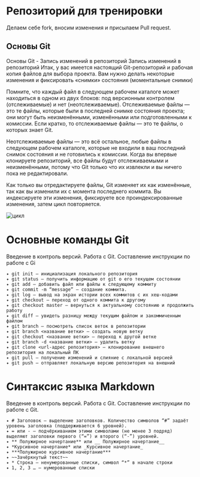 # Репозиторий для тренировки

Делаем себе fork, вносим изменения и присылаем Pull request.

## Основы Git

Основы Git - Запись изменений в репозиторий
Запись изменений в репозиторий
Итак, у вас имеется настоящий Git-репозиторий и рабочая копия файлов для выбора проекта. Вам нужно делать некоторые изменения и фиксировать «снимки» состояния (моментальные снимки)

Помните, что каждый файл в следующем рабочем каталоге может находиться в одном из двух блоков: под версионным контролем (отслеживаемые) и нет (неотслеживаемые). Отслеживаемые файлы — это те файлы, которые были в последней снимке состояния проекта; они могут быть неизменёнными, изменёнными или подготовленными к комиссии. Если кратко, то отслеживаемые файлы — это те файлы, о которых знает Git.

Неотслеживаемые файлы — это всё остальное, любые файлы в следующем рабочем каталоге, которые не входили в ваш последний снимок состояния и не готовились к комиссии. Когда вы впервые клонируете репозиторий, все файлы будут отслеживаемыми и неизменёнными, потому что Git только что их извлекли и вы ничего пока не редактировали.

Как только вы отредактируете файлы, Git изменяет их как изменённые, так как вы изменили их с момента последнего коммита. Вы индексируете эти изменения, фиксируете все проиндексированные изменения, затем цикл повторяется.

![цикл](/cikl.jpg)



# Основные команды Git

 Введение в контроль версий. Работа с Git. Составление инструкции по работе с Gi   
 
    ✦ git init – инициализация локального репозитория
    ✦ git status – получить информацию от git о его текущем состоянии
    ✦ git add – добавить файл или файлы к следующему коммиту
    ✦ git commit -m “message” – создание коммита.
    ✦ git log – вывод на экран истории всех коммитов с их хеш-кодами
    ✦ git checkout – переход от одного коммита к другому
    ✦ git checkout master – вернуться к актуальному состоянию и продолжить работу
    ✦ git diff – увидеть разницу между текущим файлом и закоммиченным файлом
    ✦ git branch – посмотреть список веток в репозитории
    ✦ git branch <название ветки> – создать новую ветку
    ✦ git checkout <название ветки> – переход к другой ветке
    ✦ git branch -d <название ветки> – удалить ветку
    ✦ git clone <url-адрес репозитория> – клонирование внешнего репозитория на локальный ПК
    ✦ git pull – получение изменений и слияние с локальной версией
    ✦ git push – отправляет локальную версию репозитория на внешний

# Синтаксис языка Markdown
 Введение в контроль версий. Работа с Git. Составление инструкции по работе с Git.

    ✦ # Заголовок – выделение заголовков. Количество символов “#” задаёт уровень заголовка (поддерживается 6 уровней).
    ✦ = или - – подчёркиванием этими символами (не менее 3 подряд) выделяют заголовки первого (“=”) и второго (“-”) уровней.
    ✦ ** Полужирное начертание** или __ Полужирное начертание__
    ✦ *Курсивное начертание* или _Курсивное начертание_
    ✦ ***Полужирное курсивное начертание***
    ✦ ~~Зачёркнутый текст~~
    ✦ * Строка – ненумерованные списки, символ “*” в начале строки
    ✦ 1, 2, 3 … – нумерованные списки